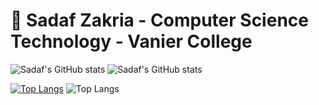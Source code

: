 # 🌱 Sadaf Zakria - Computer Science Technology - Vanier College 

![Sadaf's GitHub stats](https://github-readme-stats.vercel.app/api?username=sadafzakria&hide=stars,prs&show_icons=true&theme=tokyonight&bg_color=00000000&rank_icon=github&include_all_commits=true)
![Sadaf's GitHub stats](https://github-readme-stats.vercel.app/api?username=sadafzakria&hide=stars,prs&show_icons=true&theme=tokyonight&bg_color=00000000&locale=fr&rank_icon=github&include_all_commits=true)

[![Top Langs](https://github-readme-stats.vercel.app/api/top-langs/?username=sadafzakria&layout=donut&theme=tokyonight&bg_color=00000000)](https://github.com/anuraghazra/github-readme-stats)
![Top Langs](https://github-readme-stats.vercel.app/api/top-langs/?username=sadafzakria&hide_progress=true&langs_count=10&theme=tokyonight&bg_color=00000000&locale=fr)


